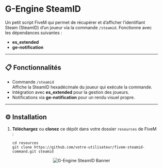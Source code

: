 # G-Engine SteamID

Un petit script FiveM qui permet de récupérer et d’afficher l’identifiant Steam (SteamID) d’un joueur via la commande `/steamid`. Fonctionne avec les dépendances suivantes :

- **es_extended**  
- **ge-notification**

---

## 📋 Fonctionnalités

- Commande `/steamid`  
  Affiche la SteamID hexadécimale du joueur qui exécute la commande.
- Intégration avec **es_extended** pour la gestion des joueurs.
- Notifications via **ge-notification** pour un rendu visuel propre.

---

## ⚙️ Installation

1. **Téléchargez** ou **clonez** ce dépôt dans votre dossier `resources` de FiveM :
   ```shell
   cd resources
   git clone https://github.com/votre-utilisateur/fivem-steamid-command.git steamid

<p align="center"> <img src="https://i.postimg.cc/2jwxpPN7/g-engine.png" alt="G-Engine SteamID Banner" /> </p>
